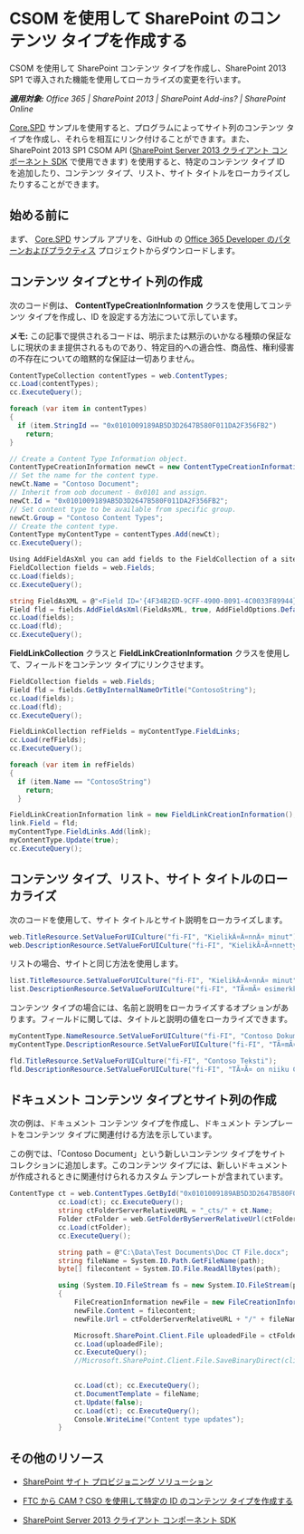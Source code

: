 # CSOM を使用して SharePoint のコンテンツ タイプを作成する

CSOM を使用して SharePoint コンテンツ タイプを作成し、SharePoint 2013 SP1 で導入された機能を使用してローカライズの変更を行います。

_**適用対象:** Office 365 | SharePoint 2013 | SharePoint Add-ins? | SharePoint Online_

[Core.SPD](https://github.com/OfficeDev/PnP/tree/dev/Samples/Core.SPD) サンプルを使用すると、プログラムによってサイト列のコンテンツ タイプを作成し、それらを相互にリンク付けることができます。また、SharePoint 2013 SP1 CSOM API ([SharePoint Server 2013 クライアント コンポーネント SDK](http://www.microsoft.com/en-us/download/details.aspx?id=35585) で使用できます) を使用すると、特定のコンテンツ タイプ ID を追加したり、コンテンツ タイプ、リスト、サイト タイトルをローカライズしたりすることができます。 

## 始める前に

まず、 [Core.SPD](https://github.com/OfficeDev/PnP/tree/dev/Samples/Core.SPD) サンプル アプリを、GitHub の [Office 365 Developer のパターンおよびプラクティス](https://github.com/OfficeDev/PnP/tree/dev) プロジェクトからダウンロードします。

## コンテンツ タイプとサイト列の作成

次のコード例は、 **ContentTypeCreationInformation** クラスを使用してコンテンツ タイプを作成し、ID を設定する方法について示しています。

**メモ:**  この記事で提供されるコードは、明示または黙示のいかなる種類の保証なしに現状のまま提供されるものであり、特定目的への適合性、商品性、権利侵害の不存在についての暗黙的な保証は一切ありません。

```C#
ContentTypeCollection contentTypes = web.ContentTypes;
cc.Load(contentTypes);
cc.ExecuteQuery();

foreach (var item in contentTypes)
{
  if (item.StringId == "0x0101009189AB5D3D2647B580F011DA2F356FB2")
    return;
}

// Create a Content Type Information object.
ContentTypeCreationInformation newCt = new ContentTypeCreationInformation();
// Set the name for the content type.
newCt.Name = "Contoso Document";
// Inherit from oob document - 0x0101 and assign. 
newCt.Id = "0x0101009189AB5D3D2647B580F011DA2F356FB2";
// Set content type to be available from specific group.
newCt.Group = "Contoso Content Types";
// Create the content type.
ContentType myContentType = contentTypes.Add(newCt);
cc.ExecuteQuery();

Using AddFieldAsXml you can add fields to the FieldCollection of a site collection:
FieldCollection fields = web.Fields;
cc.Load(fields);
cc.ExecuteQuery();

string FieldAsXML = @"<Field ID='{4F34B2ED-9CFF-4900-B091-4C0033F89944}' Name='ContosoString' DisplayName='Contoso String' Type='Text' Hidden='False' Group='Contoso Site Columns' Description='Contoso Text Field' />";
Field fld = fields.AddFieldAsXml(FieldAsXML, true, AddFieldOptions.DefaultValue);
cc.Load(fields);
cc.Load(fld);
cc.ExecuteQuery();

```

**FieldLinkCollection** クラスと **FieldLinkCreationInformation** クラスを使用して、フィールドをコンテンツ タイプにリンクさせます。

```C#
FieldCollection fields = web.Fields;
Field fld = fields.GetByInternalNameOrTitle("ContosoString");
cc.Load(fields);
cc.Load(fld);
cc.ExecuteQuery();

FieldLinkCollection refFields = myContentType.FieldLinks;
cc.Load(refFields);
cc.ExecuteQuery();

foreach (var item in refFields)
{
  if (item.Name == "ContosoString")
    return;
  }

FieldLinkCreationInformation link = new FieldLinkCreationInformation();
link.Field = fld;
myContentType.FieldLinks.Add(link);
myContentType.Update(true);
cc.ExecuteQuery();

```

## コンテンツ タイプ、リスト、サイト タイトルのローカライズ

次のコードを使用して、サイト タイトルとサイト説明をローカライズします。

```C#
web.TitleResource.SetValueForUICulture("fi-FI", "KielikÃ¤Ã¤nnÃ¤ minut");
web.DescriptionResource.SetValueForUICulture("fi-FI", "KielikÃ¤Ã¤nnetty saitti");

```

リストの場合、サイトと同じ方法を使用します。

```C#
list.TitleResource.SetValueForUICulture("fi-FI", "KielikÃ¤Ã¤nnÃ¤ minut");
list.DescriptionResource.SetValueForUICulture("fi-FI", "TÃ¤mÃ¤ esimerkki nÃ¤yttÃ¤Ã¤ miten voit kielikÃ¤Ã¤ntÃ¤Ã¤ listoja.");

```

コンテンツ タイプの場合には、名前と説明をローカライズするオプションがあります。フィールドに関しては、タイトルと説明の値をローカライズできます。

```C#
myContentType.NameResource.SetValueForUICulture("fi-FI", "Contoso Dokumentti");
myContentType.DescriptionResource.SetValueForUICulture("fi-FI", "TÃ¤mÃ¤ on geneerinen Contoso dokumentti.");

fld.TitleResource.SetValueForUICulture("fi-FI", "Contoso Teksti");
fld.DescriptionResource.SetValueForUICulture("fi-FI", "TÃ¤Ã¤ on niiku Contoso metadatalle.");

```

## ドキュメント コンテンツ タイプとサイト列の作成

次の例は、ドキュメント コンテンツ タイプを作成し、ドキュメント テンプレートをコンテンツ タイプに関連付ける方法を示しています。 

この例では、「Contoso Document」という新しいコンテンツ タイプをサイト コレクションに追加します。このコンテンツ タイプには、新しいドキュメントが作成されるときに関連付けられるカスタム テンプレートが含まれています。

```C#
ContentType ct = web.ContentTypes.GetById("0x0101009189AB5D3D2647B580F011DA2F356FB2");
            cc.Load(ct); cc.ExecuteQuery();
            string ctFolderServerRelativeURL = "_cts/" + ct.Name;
            Folder ctFolder = web.GetFolderByServerRelativeUrl(ctFolderServerRelativeURL);
            cc.Load(ctFolder);
            cc.ExecuteQuery();

            string path = @"C:\Data\Test Documents\Doc CT File.docx";
            string fileName = System.IO.Path.GetFileName(path);
            byte[] filecontent = System.IO.File.ReadAllBytes(path);

            using (System.IO.FileStream fs = new System.IO.FileStream(path, System.IO.FileMode.Open))
            {
                FileCreationInformation newFile = new FileCreationInformation();
                newFile.Content = filecontent;
                newFile.Url = ctFolderServerRelativeURL + "/" + fileName;

                Microsoft.SharePoint.Client.File uploadedFile = ctFolder.Files.Add(newFile);
                cc.Load(uploadedFile);
                cc.ExecuteQuery();
                //Microsoft.SharePoint.Client.File.SaveBinaryDirect(clientContext, ctFolderServerRelativeURL + "/" + fileName, fs, true);

                
                cc.Load(ct); cc.ExecuteQuery();
                ct.DocumentTemplate = fileName;
                ct.Update(false);
                cc.Load(ct); cc.ExecuteQuery();
                Console.WriteLine("Content type updates");
            }

```

## その他のリソース
<a name="bk_addresources"> </a>

- [SharePoint サイト プロビジョニング ソリューション](sharepoint-site-provisioning-solutions.md)
    
- [FTC から CAM ? CSO を使用して特定の ID のコンテンツ タイプを作成する](http://blogs.msdn.com/b/vesku/archive/2014/02/28/ftc-to-cam-create-content-types-with-specific-ids-using-csom.aspx)
    
- [SharePoint Server 2013 クライアント コンポーネント SDK](http://www.microsoft.com/en-us/download/details.aspx?id=35585)
